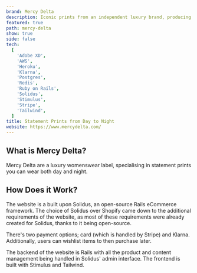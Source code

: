 ```yaml
---
brand: Mercy Delta
description: Iconic prints from an independent luxury brand, producing small sustainable collections that suit every woman, and can be worn year after year.
featured: true
path: mercy-delta
show: true
side: false
tech:
  [
    'Adobe XD',
    'AWS',
    'Heroku',
    'Klarna',
    'Postgres',
    'Redis',
    'Ruby on Rails',
    'Solidus',
    'Stimulus',
    'Stripe',
    'Tailwind',
  ]
title: Statement Prints from Day to Night
website: https://www.mercydelta.com/
---
```


## What is Mercy Delta?

Mercy Delta are a luxury womenswear label, specialising in statement prints you can wear both day and night.

## How Does it Work?

The website is a built upon Solidus, an open-source Rails eCommerce framework. The choice of Solidus over Shopify came down to the additional requirements of the website, as most of these requirements were already created for Solidus, thanks to it being open-source.

There's two payment options; card (which is handled by Stripe) and Klarna. Additionally, users can wishlist items to then purchase later.

The backend of the website is Rails with all the product and content management being handled in Solidus' admin interface. The frontend is built with Stimulus and Tailwind.
